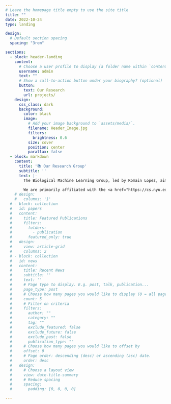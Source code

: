 ```yaml
---
# Leave the homepage title empty to use the site title
title: ""
date: 2022-10-24
type: landing

design:
  # Default section spacing
  spacing: "3rem"

sections:
  - block: header-landing
    content:
      # Choose a user profile to display (a folder name within `content/authors/`)
      username: admin
      text: ""
      # Show a call-to-action button under your biography? (optional)
      button:
        text: Our Research
        url: projects/
    design:
      css_class: dark
      background:
        color: black
        image:
          # Add your image background to `assets/media/`.
          filename: Header_Image.jpg
          filters:
            brightness: 0.6
          size: cover
          position: center
          parallax: false
  - block: markdown
    content:
      title: '📚 Our Research Group'
      subtitle: ''
      text: |-
        The Biological Machine Learning Group, led by Romain Lopez, aims to advance the field of machine learning, and apply those techniques to enhance our understanding of biological systems. Our interdisciplinary research focuses on understanding the complex interactions and dynamics of cellular populations, particularly in the immune system, to drive discoveries in biology and medicine.

        We are primarily affiliated with the <a href="https://cs.nyu.edu/" target="_blank">Computer Science Department</a> of the <a href="https://cims.nyu.edu/" target="_blank">Courant Institute for Mathematical Sciences</a> and the <a href="https://as.nyu.edu/departments/biology.html" target="_blank">Biology Department</a> of <a href="https://as.nyu.edu/" target="_blank">New York University</a>. We are also affiliated with the <a href="https://cds.nyu.edu/" target="_blank">Center for Data Science</a>.
    # design:
    #   columns: '1'
  # - block: collection
  #   id: papers
  #   content:
  #     title: Featured Publications
  #     filters:
  #       folders:
  #         - publication
  #       featured_only: true
  #   design:
  #     view: article-grid
  #     columns: 2
  # - block: collection
  #   id: news
  #   content:
  #     title: Recent News
  #     subtitle: ''
  #     text: ''
  #     # Page type to display. E.g. post, talk, publication...
  #     page_type: post
  #     # Choose how many pages you would like to display (0 = all pages)
  #     count: 5
  #     # Filter on criteria
  #     filters:
  #       author: ""
  #       category: ""
  #       tag: ""
  #       exclude_featured: false
  #       exclude_future: false
  #       exclude_past: false
  #       publication_type: ""
  #     # Choose how many pages you would like to offset by
  #     offset: 0
  #     # Page order: descending (desc) or ascending (asc) date.
  #     order: desc
  #   design:
  #     # Choose a layout view
  #     view: date-title-summary
  #     # Reduce spacing
  #     spacing:
  #       padding: [0, 0, 0, 0]

---
```


